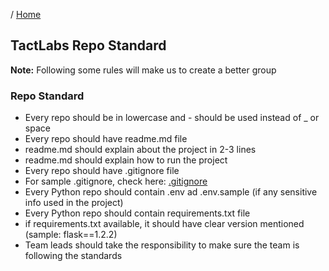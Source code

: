 / [Home](index.md)

## TactLabs Repo Standard

**Note:** Following some rules will make us to create a better group



### Repo Standard
- Every repo should be in lowercase and - should be used instead of _ or space
- Every repo should have readme.md file
- readme.md should explain about the project in 2-3 lines
- readme.md should explain how to run the project
- Every repo should have .gitignore file 
- For sample .gitignore, check here: [.gitignore](https://wiki.tactii.com/gitignore.html)
- Every Python repo should contain .env ad .env.sample (if any sensitive info used in the project)
- Every Python repo should contain requirements.txt file
- if requirements.txt available, it should have clear version mentioned (sample: flask==1.2.2)
- Team leads should take the responsibility to make sure the team is following the standards


